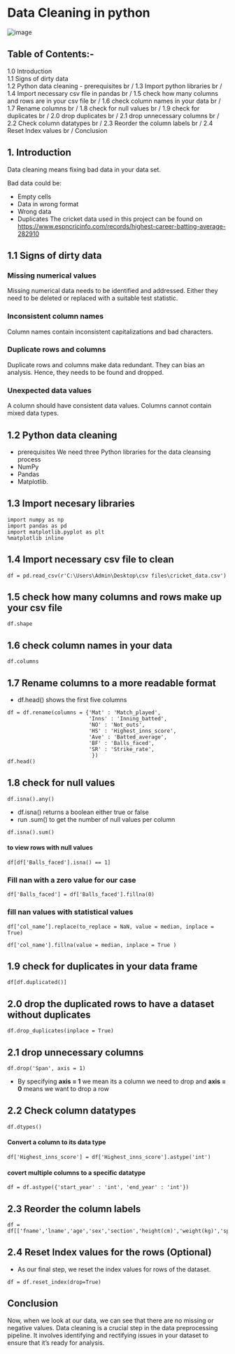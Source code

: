# Data Cleaning in python

![image](https://github.com/allan-pg/Data-Cleaning-in-python/assets/62595869/b391f978-a6df-482a-abe5-75635b58aab9)

## Table of Contents:-
1.0 Introduction  
1.1 Signs of dirty data  
1.2 Python data cleaning - prerequisites  br /
1.3 Import python  libraries  br /
1.4 Import necessary csv file in pandas  br /
1.5 check how many columns and rows are in your csv file  br /
1.6 check column names in your data  br /
1.7 Rename columns  br /
1.8 check for null values  br /
1.9 check for duplicates  br /
2.0 drop duplicates  br /
2.1 drop unnecessary columns  br /
2.2 Check column datatypes  br /
2.3 Reorder the column labels  br /
2.4 Reset Index values  br /
Conclusion

## 1. Introduction
Data cleaning means fixing bad data in your data set.

Bad data could be:

- Empty cells
- Data in wrong format
- Wrong data
- Duplicates
The cricket data used in this project can be found on https://www.espncricinfo.com/records/highest-career-batting-average-282910

## 1.1 Signs of dirty data 

### Missing numerical values 
Missing numerical data needs to be identified and addressed. Either they need to be deleted or replaced with a suitable test statistic.

### Inconsistent column names
Column names contain inconsistent capitalizations and bad characters. 

### Duplicate rows and columns
Duplicate rows and columns make data redundant. They can bias an analysis. Hence, they needs to be found and dropped.

### Unexpected data values
A column should have consistent data values. Columns cannot contain mixed data types.

## 1.2 Python data cleaning
- prerequisites
We need three Python libraries for the data cleansing process
- NumPy
- Pandas
- Matplotlib.
 
## 1.3 Import necesary libraries
```
import numpy as np
import pandas as pd
import matplotlib.pyplot as plt
%matplotlib inline

```
## 1.4 Import necessary csv file to clean
```
df = pd.read_csv(r'C:\Users\Admin\Desktop\csv files\cricket_data.csv')
```
## 1.5 check how many columns and rows make up your csv file
```
df.shape
```
## 1.6 check column names in your data 
```
df.columns
```
## 1.7 Rename columns to a more readable format
- df.head() shows the first five columns
```
df = df.rename(columns = {'Mat' : 'Match_played', 
                          'Inns' : 'Inning_batted',
                          'NO' : 'Not_outs',
                          'HS' : 'Highest_inns_score',
                          'Ave' : 'Batted_average',
                          'BF' : 'Balls_faced',
                          'SR' : 'Strike_rate',
                           })
df.head()
```
## 1.8 check for null values 
```
df.isna().any()
```
- df.isna() returns a boolean either true or false
- run .sum() to get the number of null values per column
```
df.isna().sum()
```
#### to view rows with null values
```
df[df['Balls_faced'].isna() == 1]
```
### Fill nan with a zero value for our case
```
df['Balls_faced'] = df['Balls_faced'].fillna(0)
```
### fill nan values with statistical values 
```
df[‘col_name’].replace(to_replace = NaN, value = median, inplace = True)

df['col_name'].fillna(value = median, inplace = True )
```

## 1.9 check for duplicates in your data frame
```
df[df.duplicated()]
```

## 2.0 drop the duplicated rows to have a dataset without duplicates
```
df.drop_duplicates(inplace = True)
```
## 2.1 drop unnecessary columns
```
df.drop('Span', axis = 1)
```
- By specifying **axis = 1** we mean its a column we need to drop and **axis = 0** means we want to drop a row

## 2.2 Check column datatypes
```
df.dtypes()
```
#### Convert a column to its data type
```
df['Highest_inns_score'] = df['Highest_inns_score'].astype('int')
```
#### covert multiple columns to a specific datatype
```
df = df.astype({'start_year' : 'int', 'end_year' : 'int'})
```

## 2.3 Reorder the column labels
```
df = df[['fname','lname','age','sex','section','height(cm)','weight(kg)','spend_A','spend_B','spend_C']]
```
## 2.4  Reset Index values for the rows (Optional)
- As our final step, we reset the index values for rows of the dataset.
```
df = df.reset_index(drop=True)
```

## Conclusion
Now, when we look at our data, we can see that there are no missing or negative values. 
Data cleaning is a crucial step in the data preprocessing pipeline.
It involves identifying and rectifying issues in your dataset to ensure that it’s ready for analysis.
